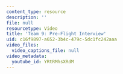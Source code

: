```yaml
---
content_type: resource
description: ''
file: null
resourcetype: Video
title: 'Team 9: Pre-Flight Interview'
uid: c16f9897-a652-3b4c-479c-5dc1fc242aaa
video_files:
  video_captions_file: null
video_metadata:
  youtube_id: YRtRMhsXRdM
---
```

